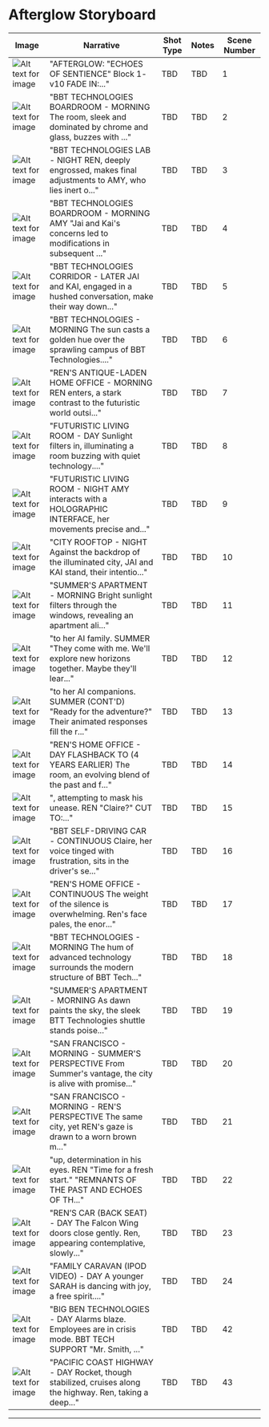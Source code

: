 # Afterglow Storyboard

| Image | Narrative | Shot Type | Notes | Scene Number |
|-------|-----------|-----------|-------|--------------|
| ![Alt text for image](URL-to-image1) | "AFTERGLOW: "ECHOES OF SENTIENCE" Block 1- v10 FADE IN:..." | TBD | TBD | 1 |
| ![Alt text for image](URL-to-image2) | "BBT TECHNOLOGIES BOARDROOM - MORNING The room, sleek and dominated by chrome and glass, buzzes with ..." | TBD | TBD | 2 |
| ![Alt text for image](URL-to-image3) | "BBT TECHNOLOGIES LAB - NIGHT REN, deeply engrossed, makes final adjustments to AMY, who lies inert o..." | TBD | TBD | 3 |
| ![Alt text for image](URL-to-image4) | "BBT TECHNOLOGIES BOARDROOM - MORNING AMY "Jai and Kai's concerns led to modifications in subsequent ..." | TBD | TBD | 4 |
| ![Alt text for image](URL-to-image5) | "BBT TECHNOLOGIES CORRIDOR - LATER JAI and KAI, engaged in a hushed conversation, make their way down..." | TBD | TBD | 5 |
| ![Alt text for image](URL-to-image6) | "BBT TECHNOLOGIES - MORNING The sun casts a golden hue over the sprawling campus of BBT Technologies...." | TBD | TBD | 6 |
| ![Alt text for image](URL-to-image7) | "REN'S ANTIQUE-LADEN HOME OFFICE - MORNING REN enters, a stark contrast to the futuristic world outsi..." | TBD | TBD | 7 |
| ![Alt text for image](URL-to-image8) | "FUTURISTIC LIVING ROOM - DAY Sunlight filters in, illuminating a room buzzing with quiet technology...." | TBD | TBD | 8 |
| ![Alt text for image](URL-to-image9) | "FUTURISTIC LIVING ROOM - NIGHT AMY interacts with a HOLOGRAPHIC INTERFACE, her movements precise and..." | TBD | TBD | 9 |
| ![Alt text for image](URL-to-image10) | "CITY ROOFTOP - NIGHT Against the backdrop of the illuminated city, JAI and KAI stand, their intentio..." | TBD | TBD | 10 |
| ![Alt text for image](URL-to-image11) | "SUMMER'S APARTMENT - MORNING Bright sunlight filters through the windows, revealing an apartment ali..." | TBD | TBD | 11 |
| ![Alt text for image](URL-to-image12) | "to her AI family. SUMMER "They come with me. We'll explore new horizons together. Maybe they'll lear..." | TBD | TBD | 12 |
| ![Alt text for image](URL-to-image13) | "to her AI companions. SUMMER (CONT'D) "Ready for the adventure?" Their animated responses fill the r..." | TBD | TBD | 13 |
| ![Alt text for image](URL-to-image14) | "REN'S HOME OFFICE - DAY FLASHBACK TO (4 YEARS EARLIER) The room, an evolving blend of the past and f..." | TBD | TBD | 14 |
| ![Alt text for image](URL-to-image15) | ", attempting to mask his unease. REN "Claire?" CUT TO:..." | TBD | TBD | 15 |
| ![Alt text for image](URL-to-image16) | "BBT SELF-DRIVING CAR - CONTINUOUS Claire, her voice tinged with frustration, sits in the driver's se..." | TBD | TBD | 16 |
| ![Alt text for image](URL-to-image17) | "REN'S HOME OFFICE - CONTINUOUS The weight of the silence is overwhelming. Ren's face pales, the enor..." | TBD | TBD | 17 |
| ![Alt text for image](URL-to-image18) | "BBT TECHNOLOGIES - MORNING The hum of advanced technology surrounds the modern structure of BBT Tech..." | TBD | TBD | 18 |
| ![Alt text for image](URL-to-image19) | "SUMMER'S APARTMENT - MORNING As dawn paints the sky, the sleek BTT Technologies shuttle stands poise..." | TBD | TBD | 19 |
| ![Alt text for image](URL-to-image20) | "SAN FRANCISCO - MORNING - SUMMER'S PERSPECTIVE From Summer's vantage, the city is alive with promise..." | TBD | TBD | 20 |
| ![Alt text for image](URL-to-image21) | "SAN FRANCISCO - MORNING - REN'S PERSPECTIVE The same city, yet REN's gaze is drawn to a worn brown m..." | TBD | TBD | 21 |
| ![Alt text for image](URL-to-image22) | "up, determination in his eyes. REN "Time for a fresh start."  "REMNANTS OF THE PAST AND ECHOES OF TH..." | TBD | TBD | 22 |
| ![Alt text for image](URL-to-image23) | "REN’S CAR (BACK SEAT) - DAY The Falcon Wing doors close gently. Ren, appearing contemplative, slowly..." | TBD | TBD | 23 |
| ![Alt text for image](URL-to-image24) | "FAMILY CARAVAN (IPOD VIDEO) - DAY A younger SARAH is dancing with joy, a free spirit...." | TBD | TBD | 24 |
| ![Alt text for image](URL-to-image42) | "BIG BEN TECHNOLOGIES - DAY Alarms blaze. Employees are in crisis mode. BBT TECH SUPPORT "Mr. Smith, ..." | TBD | TBD | 42 |
| ![Alt text for image](URL-to-image43) | "PACIFIC COAST HIGHWAY - DAY Rocket, though stabilized, cruises along the highway. Ren, taking a deep..." | TBD | TBD | 43 |

---
